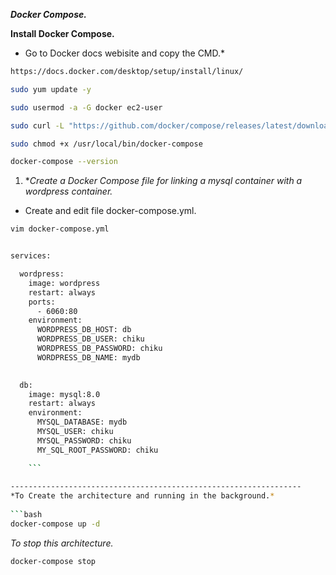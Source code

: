 ***Docker Compose.***

**Install Docker Compose.**

* Go to Docker docs webisite and copy the CMD.*

```bash
https://docs.docker.com/desktop/setup/install/linux/
```

```bash
sudo yum update -y
```

```bash
sudo usermod -a -G docker ec2-user
```

```bash
sudo curl -L "https://github.com/docker/compose/releases/latest/download/docker-compose-$(uname -s)-$(uname -m)" -o /usr/local/bin/docker-compose
```

```bash
sudo chmod +x /usr/local/bin/docker-compose
```

```bash
docker-compose --version
```

1.  **Create a Docker Compose file for linking a mysql container with a wordpress container.*

* Create and edit file docker-compose.yml.

```bash 
vim docker-compose.yml
```

```bash

services:

  wordpress:
    image: wordpress
    restart: always
    ports:
      - 6060:80
    environment:
      WORDPRESS_DB_HOST: db
      WORDPRESS_DB_USER: chiku
      WORDPRESS_DB_PASSWORD: chiku
      WORDPRESS_DB_NAME: mydb
    

  db:
    image: mysql:8.0
    restart: always
    environment:
      MYSQL_DATABASE: mydb
      MYSQL_USER: chiku
      MYSQL_PASSWORD: chiku
      MY_SQL_ROOT_PASSWORD: chiku

    ```
	
-----------------------------------------------------------------
*To Create the architecture and running in the background.*
	
```bash
docker-compose up -d 
```
	
*To stop this architecture.*

```
docker-compose stop
```


	
